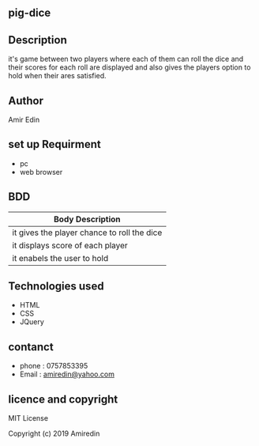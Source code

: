 ## pig-dice
## Description
it's game between two players where each of them can roll the dice and their scores for each roll are displayed and also gives the players option to hold when their ares satisfied.
## Author
Amir Edin
## set up Requirment
* pc
* web browser
## BDD
| Body Description |
| ---- |
| it gives the player chance  to roll the dice  |
| it displays score of each player |
| it enabels the user to hold |

## Technologies used 
* HTML
* CSS
* JQuery
## contanct 
* phone : 0757853395
* Email : amiredin@yahoo.com
## licence and copyright 
MIT License

Copyright (c) 2019 Amiredin

